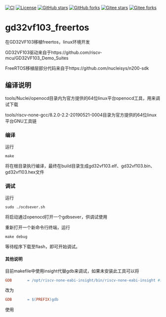 [![CI](https://github.com/QQxiaoming/gd32vf103_freertos/actions/workflows/ci.yml/badge.svg?branch=master)](https://github.com/QQxiaoming/gd32vf103_freertos/actions/workflows/ci.yml)
[![License](https://img.shields.io/github/license/qqxiaoming/gd32vf103_freertos.svg?colorB=f48041&style=flat-square)](https://github.com/QQxiaoming/gd32vf103_freertos)
[![GitHub stars](https://img.shields.io/github/stars/QQxiaoming/gd32vf103_freertos.svg)](https://github.com/QQxiaoming/gd32vf103_freertos)
[![GitHub forks](https://img.shields.io/github/forks/QQxiaoming/gd32vf103_freertos.svg)](https://github.com/QQxiaoming/gd32vf103_freertos)
[![Gitee stars](https://gitee.com/QQxiaoming/gd32vf103_freertos/badge/star.svg?theme=dark)](https://gitee.com/QQxiaoming/gd32vf103_freertos)
[![Gitee forks](https://gitee.com/QQxiaoming/gd32vf103_freertos/badge/fork.svg?theme=dark)](https://gitee.com/QQxiaoming/gd32vf103_freertos)

# gd32vf103_freertos

在GD32VF103移植freertos，linux环境开发

GD32VF103驱动来自于https://github.com/riscv-mcu/GD32VF103_Demo_Suites

FreeRTOS移植层部分代码来自于https://github.com/nucleisys/n200-sdk

## 编译说明

tools/Nuclei/openocd目录内为官方提供的64位linux平台openocd工具，用来调试下载

tools/riscv-none-gcc/8.2.0-2.2-20190521-0004目录为官方提供的64位linux平台GNU工具链

### 编译

运行

```shell
make
```

将在根目录执行编译，最终在build目录生成gd32vf103.elf、gd32vf103.bin、gd32vf103.hex文件

### 调试

运行

```shell
sudo ./ocdsever.sh
```

将启动通过openocd打开一个gdbsever，供调试使用

重新打开一个新命令行终端，运行

```shell
make debug
```

等待程序下载至flash，即可开始调试。

#### 其他说明

目前makefile中使用insight代替gdb来调试，如果未安装此工具可以将

```makefile
GDB       = /opt/riscv-none-eabi-insight/bin/riscv-none-eabi-insight #使用insight代替gdb来调试
```

改为

```makefile
GDB       = $(PREFIX)gdb
```

使用
